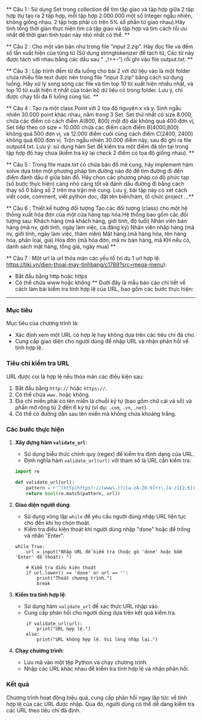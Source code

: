 ** Câu 1 : Sử dụng Set trong collection để tìm tập giao và tập hợp giữa 2 tập hợp (tự tạo ra 2 tập hợp, mỗi tập hợp 2.000.000 một số Integer ngẫu nhiên, không giống nhau. 2 tập hợp phải có trên 5% số phần tử giao nhau).Hãy tính tổng thời gian thực hiện tìm cả tập giao và tập hợp và tìm cách tối ưu nhất để thời gian tính toán này nhỏ nhất có thể. **




** Câu 2 : Cho một văn bản như trong file “input 2.zip”. Hãy đọc file và đếm số lần xuất hiện của từng từ (Sử dụng stringtokenizer để tách từ, Các từ này được tách với nhau bằng các dấu sau “ .,!=+-”) rồi ghi vào file output.txt. **

** Câu 3 : Lập trình đếm từ đa luồng cho bài 2 với dữ liệu vào là một folder chứa nhiều file text được nén trong file “input 3.zip” bằng cách sử dụng luồng. Hãy xử lý song song các file và tìm top 10 từ xuất hiện nhiều nhất, và top 10 từ xuất hiện ít nhất của toàn bộ dữ liệu có trong folder. Lưu ý, chỉ được chạy tối đa 6 luồng cùng lúc. **


** Câu 4 : Tạo ra một class Point với 2 tọa độ nguyên x và y. Sinh ngẫu nhiên 30.000 point khác nhau, nằm trong 3 Set. Set thứ nhất có size 8.000, chứa các điểm có cách điểm A(800, 800) một độ dài không quá 400 đơn vị, Set tiếp theo có size = 10.000 chứa các điểm cách điểm B(4000,800) không quá 500 đơn vị, và 12.000 điểm cuối cùng cách điểm C(2400, 2400) không quá 600 đơn vị. Trộn ngẫu nhiên 30.000 điểm này, sau đó ghi ra file output4.txt. Lưu ý: sử dụng hàm Set để kiểm tra một điểm đã tồn tại trong tập hợp đó hay chưa (kiểm tra kỹ lại check 2 điểm có tọa độ giống nhau). **


** Câu 5 : Trong file maze.txt có chứa bản đồ mê cung, hãy implement hàm solve dựa trên một phương pháp tìm đường nào đó để tìm đường đi đến điểm đánh dấu ở giữa bản đồ. Hãy chọn các phương pháp có độ phức tạp (số bước thực hiện) càng nhỏ càng tốt và đánh dấu đường đi bằng cách thay số 0 bằng số 2 trên ma trận mê cung. Lưu ý, bài tập này có xét cách viết code, comment, viết python doc, đặt tên biến/hàm, tổ chức project …**


** Câu 6 : Thiết kế hướng đối tượng Tạo các đối tượng (class) cho một hệ thống xuất hóa đơn của một cửa hàng tạp hóa.Hệ thống bao gồm các đối tượng sau: 
Khách hàng (mã khách hàng, giới tính, độ tuổi) 
Nhân viên bán hàng (mã nv, giới tính, ngày làm việc, ca đăng ký) 
Nhân viên nhập hàng (mã nv, giới tính, ngày làm việc, thâm niên) 
Mặt hàng (mã hàng hóa, tên hàng hóa, phân loại, giá) 
Hóa đơn (mã hóa đơn, mã nv bán hàng, mã KH nếu có, danh sách mặt hàng, tổng giá, ngày mua) **


** Câu 7 : Một url là url thỏa mãn các yếu tố (ví dụ 1 url hợp lệ: https://tiki.vn/dien-thoai-may-tinhbang/c1789?src=mega-menu): 
- Bắt đầu bằng http hoặc https 
- Có thể chứa www hoặc không  **
Dưới đây là mẫu báo cáo chi tiết về cách làm bài kiểm tra tính hợp lệ của URL, bao gồm các bước thực hiện:

---

### Mục tiêu
Mục tiêu của chương trình là:
- Xác định xem một URL có hợp lệ hay không dựa trên các tiêu chí đã cho.
- Cung cấp giao diện cho người dùng để nhập URL và nhận phản hồi về tính hợp lệ.

### Tiêu chí kiểm tra URL
URL được coi là hợp lệ nếu thỏa mãn các điều kiện sau:
1. Bắt đầu bằng `http://` hoặc `https://`.
2. Có thể chứa `www.` hoặc không.
3. Địa chỉ miền phải có tên miền là chuỗi ký tự (bao gồm chữ cái và số) và phần mở rộng từ 2 đến 6 ký tự (ví dụ: `.com`, `.vn`, `.net`).
4. Có thể có đường dẫn sau tên miền mà không chứa khoảng trắng.

### Các bước thực hiện
1. **Xây dựng hàm `validate_url`**:
   - Sử dụng biểu thức chính quy (regex) để kiểm tra định dạng của URL.
   - Định nghĩa hàm `validate_url(url)` với tham số là URL cần kiểm tra.

   ```python
   import re

   def validate_url(url):
       pattern = r'^(http|https)://(www\.)?([a-zA-Z0-9]+)\.[a-z]{2,6}(/[^\s]*)?$'
       return bool(re.match(pattern, url))
   ```

2. **Giao diện người dùng**:
   - Sử dụng vòng lặp `while` để yêu cầu người dùng nhập URL liên tục cho đến khi họ chọn thoát.
   - Kiểm tra điều kiện thoát khi người dùng nhập "done" hoặc để trống và nhấn "Enter".

   ```
   while True:
       url = input("Nhập URL để kiểm tra (hoặc gõ 'done' hoặc bấm 'Enter' để thoát): ")

       # Kiểm tra điều kiện thoát
       if url.lower() == 'done' or url == '':
           print("Thoát chương trình.")
           break
   ```

3. **Kiểm tra tính hợp lệ**:
   - Sử dụng hàm `validate_url` để xác thực URL nhập vào.
   - Cung cấp phản hồi cho người dùng dựa trên kết quả kiểm tra.

   ```
       if validate_url(url):
           print("URL hợp lệ.")
       else:
           print("URL không hợp lệ. Vui lòng nhập lại.")
   ```

4. **Chạy chương trình**:
   - Lưu mã vào một tệp Python và chạy chương trình.
   - Nhập các URL khác nhau để kiểm tra tính hợp lệ và nhận phản hồi.

### Kết quả
Chương trình hoạt động hiệu quả, cung cấp phản hồi ngay lập tức về tính hợp lệ của các URL được nhập. Qua đó, người dùng có thể dễ dàng kiểm tra các URL theo tiêu chí đã định.


